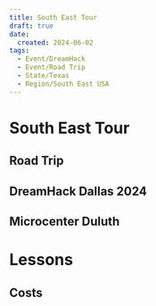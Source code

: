 ```yaml
---
title: South East Tour
draft: true
date:
  created: 2024-06-02
tags:
  - Event/DreamHack
  - Event/Road Trip
  - State/Texas
  - Region/South East USA
---
```

# South East Tour
## Road Trip
## DreamHack Dallas 2024
## Microcenter Duluth

# Lessons

## Costs


